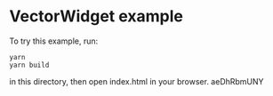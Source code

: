 # VectorWidget example

To try this example, run:

```
yarn
yarn build
```

in this directory, then open index.html in your browser.
aeDhRbmUNY

